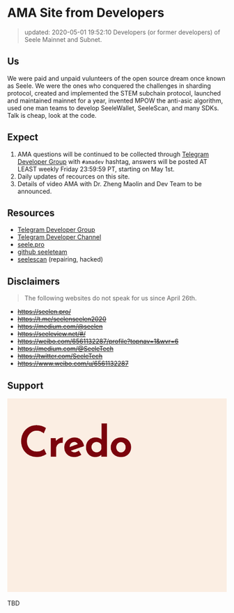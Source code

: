 # AMA Site from Developers
> updated: 2020-05-01 19:52:10
> Developers (or former developers) of Seele Mainnet and Subnet.

## Us

We were paid and unpaid vulunteers of the open source dream once known as Seele. We were the ones who conquered the challenges in sharding protocol, created and implemented the STEM subchain protocol, launched and maintained mainnet for a year, invented MPOW the anti-asic algorithm, used one man teams to develop SeeleWallet, SeeleScan, and many SDKs. Talk is cheap, look at the code.

## Expect

1. AMA questions will be continued to be collected through [Telegram Developer Group](https://t.me/credoDevTeam) with `#amadev` hashtag, answers will be posted AT LEAST weekly Friday 23:59:59 PT, starting on May 1st.
0. Daily updates of recources on this site.
0. Details of video AMA with Dr. Zheng Maolin and Dev Team to be announced.

## Resources

- [Telegram Developer Group](https://t.me/credoDevTeam)
- [Telegram Developer Channel](https://t.me/credoDevAnnounce)
- [seele.pro](https://seele.pro/)
- [github seeleteam](https://github.com/seeleteam/)
- [seelescan](https://seelescan.net) (repairing, hacked)

## Disclaimers
> The following websites do not speak for us since April 26th.

- ~~https://seelen.pro/~~
- ~~https://t.me/seelenseelen2020~~
- ~~https://medium.com/@seelen~~
- ~~https://seeleview.net/#/~~
- ~~https://weibo.com/6561132287/profile?topnav=1&wvr=6~~
- ~~https://medium.com/@SeeleTech~~
- ~~https://twitter.com/SeeleTech~~
- ~~https://www.weibo.com/u/6561132287~~

## Support

![](img/credo.png)

TBD
